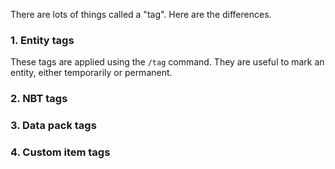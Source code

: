 There are lots of things called a "tag". Here are the differences.

### 1. Entity tags
These tags are applied using the `/tag` command. They are useful to mark an entity, either temporarily or permanent.

### 2. NBT tags

### 3. Data pack tags

### 4. Custom item tags
